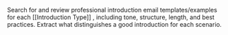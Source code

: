 Search for and review professional introduction email templates/examples for each [[Introduction Type]]  , including tone, structure, length, and best practices. Extract what distinguishes a good introduction for each scenario.